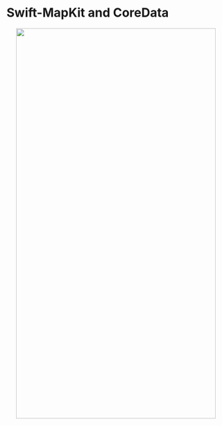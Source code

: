 # Swift-MapKit and CoreData

<p align="center">
  <img width="460" height="900" src="https://github.com/ferhatiltas/Swift-MapKit/blob/main/Screen%20Recording%202022-03-04%20at%2000.34.44.gif">
</p>
